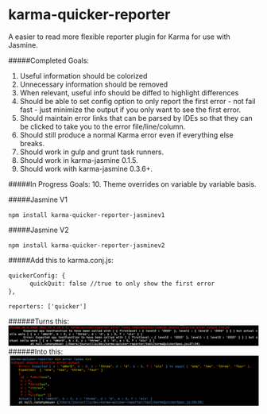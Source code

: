 # karma-quicker-reporter
A easier to read more flexible reporter plugin for Karma for use with Jasmine. 

#####Completed Goals:
1. Useful information should be colorized 
2. Unnecessary information should be removed
3. When relevant, useful info should be diffed to highlight differences
4. Should be able to set config option to only report the first error - not fail fast - just minimize the output if you only want to see the first error.
5. Should maintain error links that can be parsed by IDEs so that they can be clicked to take you to the error file/line/column.
6. Should still produce a normal Karma error even if everything else breaks. 
7. Should work in gulp and grunt task runners.
8. Should work in karma-jasmine 0.1.5. 
9. Should work with karma-jasmine 0.3.6+.

#####In Progress Goals:
10. Theme overrides on variable by variable basis. 

#####Jasmine V1
```
npm install karma-quicker-reporter-jasminev1
```
#####Jasmine V2
```
npm install karma-quicker-reporter-jasminev2
```

#####Add this to karma.conj.js:
```
quickerConfig: {
      quickQuit: false //true to only show the first error
},
```
    
```
reporters: ['quicker']
```
    
######Turns this:
![](https://github.com/JimmyKuruvilla/karma-quicker-reporter/blob/master/test/old.png)
######Into this:
![](https://github.com/JimmyKuruvilla/karma-quicker-reporter/blob/master/test/new.png)

